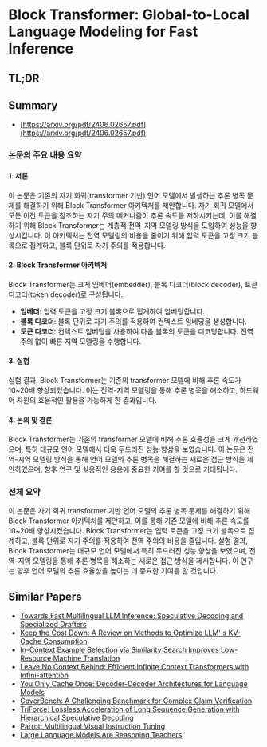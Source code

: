 # Block Transformer: Global-to-Local Language Modeling for Fast Inference
## TL;DR
## Summary
- [https://arxiv.org/pdf/2406.02657.pdf](https://arxiv.org/pdf/2406.02657.pdf)

### 논문의 주요 내용 요약

#### 1. 서론
이 논문은 기존의 자기 회귀(transformer 기반) 언어 모델에서 발생하는 추론 병목 문제를 해결하기 위해 Block Transformer 아키텍처를 제안합니다. 자기 회귀 모델에서 모든 이전 토큰을 참조하는 자기 주의 메커니즘이 추론 속도를 저하시키는데, 이를 해결하기 위해 Block Transformer는 계층적 전역-지역 모델링 방식을 도입하여 성능을 향상시킵니다. 이 아키텍처는 전역 모델링의 비용을 줄이기 위해 입력 토큰을 고정 크기 블록으로 집계하고, 블록 단위로 자기 주의를 적용합니다.

#### 2. Block Transformer 아키텍처
Block Transformer는 크게 임베더(embedder), 블록 디코더(block decoder), 토큰 디코더(token decoder)로 구성됩니다.
- **임베더**: 입력 토큰을 고정 크기 블록으로 집계하여 임베딩합니다.
- **블록 디코더**: 블록 단위로 자기 주의를 적용하여 컨텍스트 임베딩을 생성합니다.
- **토큰 디코더**: 컨텍스트 임베딩을 사용하여 다음 블록의 토큰을 디코딩합니다. 전역 주의 없이 빠른 지역 모델링을 수행합니다.

#### 3. 실험
실험 결과, Block Transformer는 기존의 transformer 모델에 비해 추론 속도가 10~20배 향상되었습니다. 이는 전역-지역 모델링을 통해 추론 병목을 해소하고, 하드웨어 자원의 효율적인 활용을 가능하게 한 결과입니다.

#### 4. 논의 및 결론
Block Transformer는 기존의 transformer 모델에 비해 추론 효율성을 크게 개선하였으며, 특히 대규모 언어 모델에서 더욱 두드러진 성능 향상을 보였습니다. 이 논문은 전역-지역 모델링 방식을 통해 언어 모델의 추론 병목을 해결하는 새로운 접근 방식을 제안하였으며, 향후 연구 및 실용적인 응용에 중요한 기여를 할 것으로 기대됩니다.

### 전체 요약
이 논문은 자기 회귀 transformer 기반 언어 모델의 추론 병목 문제를 해결하기 위해 Block Transformer 아키텍처를 제안하고, 이를 통해 기존 모델에 비해 추론 속도를 10~20배 향상시켰습니다. Block Transformer는 입력 토큰을 고정 크기 블록으로 집계하고, 블록 단위로 자기 주의를 적용하여 전역 주의의 비용을 줄입니다. 실험 결과, Block Transformer는 대규모 언어 모델에서 특히 두드러진 성능 향상을 보였으며, 전역-지역 모델링을 통해 추론 병목을 해소하는 새로운 접근 방식을 제시합니다. 이 연구는 향후 언어 모델의 추론 효율성을 높이는 데 중요한 기여를 할 것입니다.

## Similar Papers
- [Towards Fast Multilingual LLM Inference: Speculative Decoding and Specialized Drafters](2406.16758.md)
- [Keep the Cost Down: A Review on Methods to Optimize LLM' s KV-Cache Consumption](2407.18003.md)
- [In-Context Example Selection via Similarity Search Improves Low-Resource Machine Translation](2408.00397.md)
- [Leave No Context Behind: Efficient Infinite Context Transformers with Infini-attention](2404.07143.md)
- [You Only Cache Once: Decoder-Decoder Architectures for Language Models](2405.05254.md)
- [CoverBench: A Challenging Benchmark for Complex Claim Verification](2408.03325.md)
- [TriForce: Lossless Acceleration of Long Sequence Generation with Hierarchical Speculative Decoding](2404.11912.md)
- [Parrot: Multilingual Visual Instruction Tuning](2406.02539.md)
- [Large Language Models Are Reasoning Teachers](2212.10071.md)
